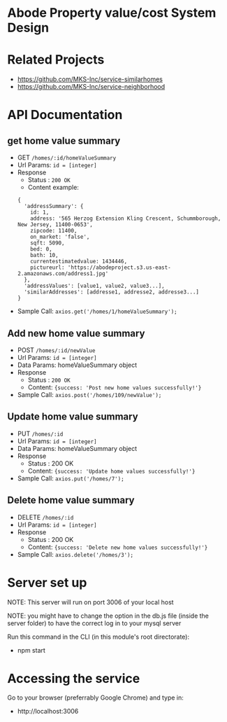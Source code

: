 # Abode Property value/cost System Design

# Related Projects
- https://github.com/MKS-Inc/service-similarhomes
- https://github.com/MKS-Inc/service-neighborhood

# API Documentation

## get home value summary
- GET `/homes/:id/homeValueSummary`
- Url Params: `id = [integer]`
- Response
  - Status : `200 OK`
  - Content example:
  ```
  {
    'addressSummary': {
      id: 1,
      address: '565 Herzog Extension Kling Crescent, Schummborough, New Jersey, 11400-0653',
      zipcode: 11400,
      on_market: 'false',
      sqft: 5090,
      bed: 0,
      bath: 10,
      currentestimatedvalue: 1434446,
      pictureurl: 'https://abodeproject.s3.us-east-2.amazonaws.com/address1.jpg'
    },
    'addressValues': [value1, value2, value3...],
    'similarAddresses': [addresse1, addresse2, addresse3...]
  }
  ```
- Sample Call:
  `axios.get('/homes/1/homeValueSummary');`

## Add new home value summary
- POST `/homes/:id/newValue`
- Url Params: `id = [integer]`
- Data Params: homeValueSummary object
- Response
  - Status : `200 OK`
  - Content: `{success: 'Post new home values successfully!'}`
- Sample Call:
  `axios.post('/homes/109/newValue');`

## Update home value summary
- PUT `/homes/:id`
- Url Params: `id = [integer]`
- Data Params: homeValueSummary object
- Response
  - Status : 200 OK
  - Content: `{success: 'Update home values successfully!'}`
- Sample Call:
  `axios.put('/homes/7');`

## Delete home value summary
- DELETE `/homes/:id`
- Url Params: `id = [integer]`
- Response
  - Status : 200 OK
  - Content: `{success: 'Delete new home values successfully!'}`
- Sample Call:
  `axios.delete('/homes/3');`

# Server set up
NOTE: This server will run on port 3006 of your local host

NOTE: you might have to change the option in the db.js file (inside the server folder) to have the correct log in to your mysql server

Run this command in the CLI (in this module's root directorate):
- npm start

# Accessing the service
Go to your browser (preferrably Google Chrome) and type in:
- http://localhost:3006